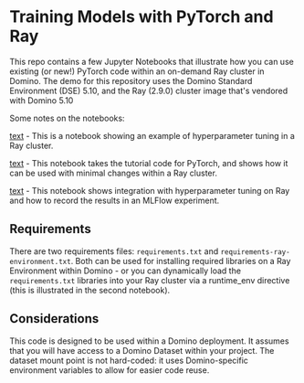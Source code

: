 # Training Models with PyTorch and Ray

This repo contains a few Jupyter Notebooks that illustrate how you can use existing (or new!) PyTorch code within an on-demand Ray cluster in Domino. The demo for this repository uses the Domino Standard Environment (DSE) 5.10, and the Ray (2.9.0) cluster image that's vendored with Domino 5.10

Some notes on the notebooks:

[text](Ray-Lab01.ipynb) - This is a notebook showing an example of hyperparameter tuning in a Ray cluster.

[text](convert_existing_pytorch_code_to_ray_train.ipynb) - This notebook takes the tutorial code for PyTorch, and shows how it can be used with minimal changes within a Ray cluster.

[text](ray_tune_hyperparameter_search.ipynb) - This notebook shows integration with hyperparameter tuning on Ray and how to record the results in an MLFlow experiment.

## Requirements

There are two requirements files: `requirements.txt` and `requirements-ray-environment.txt`. Both can be used for installing required libraries on a Ray Environment within Domino - or you can dynamically load the `requirements.txt` libraries into your Ray cluster via a runtime_env directive (this is illustrated in the second notebook).

## Considerations

This code is designed to be used within a Domino deployment. It assumes that you will have access to a Domino Dataset within your project. The dataset mount point is not hard-coded: it uses Domino-specific environment variables to allow for easier code reuse.